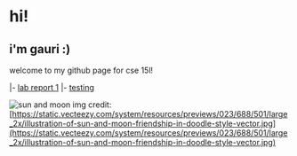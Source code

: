 # **hi!**
## i'm **gauri** :)

welcome to my github page for cse 15l!

|- [lab report 1](https://gr125.github.io/cse15l-lab-reports/labreport1.html)
|- [testing](https://gr125.github.io/cse15l-lab-reports/testing.html)

![sun and moon](https://static.vecteezy.com/system/resources/previews/023/688/501/large_2x/illustration-of-sun-and-moon-friendship-in-doodle-style-vector.jpg) 
img credit: [https://static.vecteezy.com/system/resources/previews/023/688/501/large_2x/illustration-of-sun-and-moon-friendship-in-doodle-style-vector.jpg](https://static.vecteezy.com/system/resources/previews/023/688/501/large_2x/illustration-of-sun-and-moon-friendship-in-doodle-style-vector.jpg)
